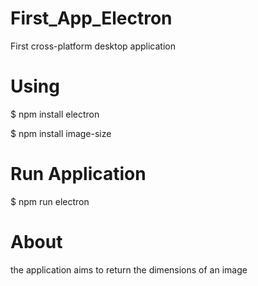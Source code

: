 # First_App_Electron
First cross-platform desktop application

# Using

$ npm install electron

$ npm install image-size

# Run Application

$ npm run electron

# About

the application aims to return the dimensions of an image 
